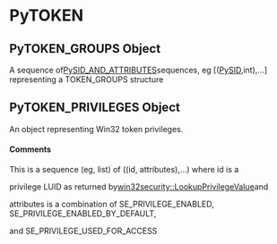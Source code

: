 # PyTOKEN

## PyTOKEN_GROUPS Object

A sequence of[PySID_AND_ATTRIBUTES](PySID.md#pysidand_attributes)sequences, eg [([PySID](#pysid),int),...] representing a TOKEN_GROUPS structure

## PyTOKEN_PRIVILEGES Object

An object representing Win32 token privileges.

#### Comments
This is a sequence (eg, list) of ((id, attributes),...) where id is a 

privilege LUID as returned by[win32security::LookupPrivilegeValue](win32security.md#win32securitylookupprivilegevalue)and 

attributes is a combination of SE_PRIVILEGE_ENABLED, SE_PRIVILEGE_ENABLED_BY_DEFAULT, 

and SE_PRIVILEGE_USED_FOR_ACCESS